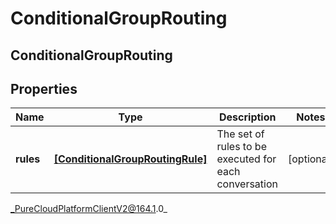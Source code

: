 # ConditionalGroupRouting

## ConditionalGroupRouting

## Properties

|Name | Type | Description | Notes|
|------------ | ------------- | ------------- | -------------|
| **rules** | [**[ConditionalGroupRoutingRule]**]([ConditionalGroupRoutingRule]) | The set of rules to be executed for each conversation | [optional] |



_PureCloudPlatformClientV2@164.1.0_
